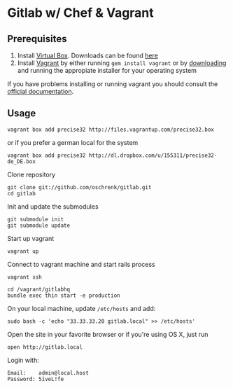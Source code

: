 # Gitlab w/ Chef & Vagrant

## Prerequisites

1. Install [Virtual Box](https://www.virtualbox.org). Downloads can be found [here](https://www.virtualbox.org/wiki/Downloads)
2. Install [Vagrant](http://vagrantup.com) by either running `gem install vagrant` or by [downloading](http://downloads.vagrantup.com/) and running the appropiate installer for your operating system

If you have problems installing or running vagrant you should consult the [official documentation](http://vagrantup.com/v1/docs/index.html).

## Usage

    vagrant box add precise32 http://files.vagrantup.com/precise32.box

or if you prefer a german local for the system

    vagrant box add precise32 http://dl.dropbox.com/u/155311/precise32-de_DE.box

Clone repository

    git clone git://github.com/oschrenk/gitlab.git
    cd gitlab

Init and update the submodules

    git submodule init
    git submodule update

Start up vagrant
  
    vagrant up

Connect to vagrant machine and start rails process

    vagrant ssh

    cd /vagrant/gitlabhq
    bundle exec thin start -e production

On your local machine, update `/etc/hosts` and add:

    sudo bash -c 'echo "33.33.33.20 gitlab.local" >> /etc/hosts'

Open the site in your favorite browser or if you're using OS X, just run

    open http://gitlab.local

Login with:

    Email:    admin@local.host
    Password: 5iveL!fe
  
